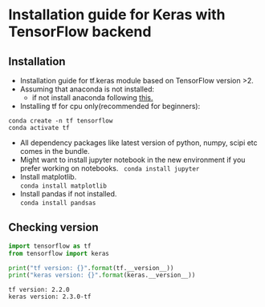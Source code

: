 # Installation guide for Keras with TensorFlow backend

## Installation

- Installation guide for tf.keras module based on TensorFlow version >2. 
- Assuming that anaconda is not installed:
    - if not install anaconda following [this.](https://docs.anaconda.com/anaconda/install/linux/)
- Installing tf for cpu only(recommended for beginners):
```
conda create -n tf tensorflow
conda activate tf
```
- All dependency packages like latest version of python, numpy, scipi etc comes in the bundle.
- Might want to install jupyter notebook in the new environment if you prefer working on notebooks.
    ` conda install jupyter`  
- Install matplotlib.  
    `conda install matplotlib`
- Install pandas if not installed.  
    `conda install pandsas`



## Checking version



```python
import tensorflow as tf
from tensorflow import keras

print("tf version: {}".format(tf.__version__))
print("keras version: {}".format(keras.__version__))
```

    tf version: 2.2.0
    keras version: 2.3.0-tf

